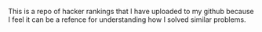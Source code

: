 This is a repo of hacker rankings that I have uploaded to my github because I feel it can be a refence for understanding how I solved similar problems.
